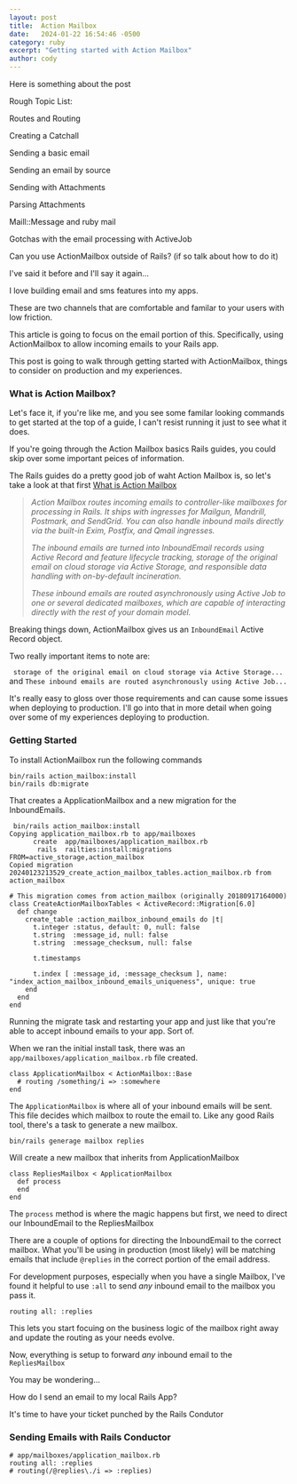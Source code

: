 ```yaml
---
layout: post
title:  Action Mailbox
date:   2024-01-22 16:54:46 -0500
category: ruby
excerpt: "Getting started with Action Mailbox"
author: cody
---
```


Here is something about the post

Rough Topic List:

Routes and Routing

Creating a Catchall

Sending a basic email

Sending an email by source

Sending with Attachments

Parsing Attachments

Maill::Message and ruby mail

Gotchas with the email processing with ActiveJob

Can you use ActionMailbox outside of Rails? (if so talk about how to do it)


I've said it before and I'll say it again...

I love building email and sms features into my apps.

These are two channels that are comfortable and familar to your users with low
friction. 

This article is going to focus on the email portion of this. Specifically, using
ActionMailbox to allow incoming emails to your Rails app.

This post is going to walk through getting started with ActionMailbox, things to
consider on production and my experiences.

### What is Action Mailbox?

Let's face it, if you're like me, and you see some familar looking commands to
get started at the top of a guide, I can't resist running it just to see what it
does. 

If you're going through the Action Mailbox basics Rails guides, you could skip
over some important peices of information.

The Rails guides do a pretty good job of waht Action Mailbox is, so let's take a
look at that first
[What is Action Mailbox](https://guides.rubyonrails.org/action_mailbox_basics.html#what-is-action-mailbox-questionmark)


<blockquote>
  <cite>
    Action Mailbox routes incoming emails to controller-like mailboxes for processing in Rails. It ships with ingresses for Mailgun, Mandrill, Postmark, and SendGrid. You can also handle inbound mails directly via the built-in Exim, Postfix, and Qmail ingresses.

The inbound emails are turned into InboundEmail records using Active Record and feature lifecycle tracking, storage of the original email on cloud storage via Active Storage, and responsible data handling with on-by-default incineration.

These inbound emails are routed asynchronously using Active Job to one or several dedicated mailboxes, which are capable of interacting directly with the rest of your domain model.
  </cite>
</blockquote>

Breaking things down, ActionMailbox gives us an `InboundEmail` Active Record
object.

Two really important items to note are:

` storage of the original email on cloud storage via Active Storage...` and `These
inbound emails are routed asynchronously using Active Job...`

It's really easy to gloss over those requirements and can cause some issues when
deploying to production. I'll go into that in more detail when going over some
of my experiences deploying to production.

### Getting Started

To install ActionMailbox run the following commands

```
bin/rails action_mailbox:install
bin/rails db:migrate
```
That creates a ApplicationMailbox and a new migration for the InboundEmails.

```
 bin/rails action_mailbox:install
Copying application_mailbox.rb to app/mailboxes
      create  app/mailboxes/application_mailbox.rb
       rails  railties:install:migrations FROM=active_storage,action_mailbox
Copied migration 20240123213529_create_action_mailbox_tables.action_mailbox.rb from action_mailbox
```

```
# This migration comes from action_mailbox (originally 20180917164000)
class CreateActionMailboxTables < ActiveRecord::Migration[6.0]
  def change
    create_table :action_mailbox_inbound_emails do |t|
      t.integer :status, default: 0, null: false
      t.string  :message_id, null: false
      t.string  :message_checksum, null: false

      t.timestamps

      t.index [ :message_id, :message_checksum ], name: "index_action_mailbox_inbound_emails_uniqueness", unique: true
    end
  end
end
```

Running the migrate task and restarting your app and just like that you're able
to accept inbound emails to your app.  Sort of.

When we ran the initial install task, there was an
`app/mailboxes/application_mailbox.rb` file created.

```
class ApplicationMailbox < ActionMailbox::Base
  # routing /something/i => :somewhere
end
```

The `ApplicationMailbox` is where all of your inbound emails will be sent.  This
file decides which mailbox to route the email to.  Like any good Rails tool,
there's a task to generate a new mailbox.

```
bin/rails generage mailbox replies
```

Will create a new mailbox that inherits from ApplicationMailbox

```
class RepliesMailbox < ApplicationMailbox
  def process
  end
end
```

The `process` method is where the magic happens but first, we need to direct our
InboundEmail to the RepliesMailbox

There are a couple of options for directing the InboundEmail to the correct
mailbox.  What you'll be using in production (most likely) will be matching
emails that include `@replies` in the correct portion of the email address.

For development purposes, especially when you have a single Mailbox, I've found
it helpful to use `:all` to send _any_ inbound email to the mailbox you pass it.

`routing all: :replies`

This lets you start focuing on the business logic of the mailbox right away and
update the routing as your needs evolve.

Now, everything is setup to forward _any_ inbound email to the `RepliesMailbox`

You may be wondering...

How do I send an email to my local Rails App?

It's time to have your ticket punched by the Rails Condutor


### Sending Emails with Rails Conductor





```
# app/mailboxes/application_mailbox.rb
routing all: :replies
# routing(/@replies\./i => :replies)
```
